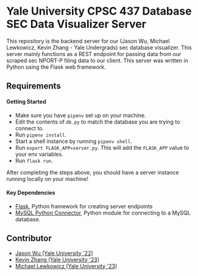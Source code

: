 # Yale University CPSC 437 Database SEC Data Visualizer Server
This repository is the backend server for our (Jason Wu, Michael Lewkowicz, Kevin Zhang - Yale Undergrads) sec database visualizer. This server mainly functions as a REST endpoint for passing data from our scraped sec NPORT-P filing data to our client. This server was written in Python using the Flask web framework.

## Requirements

#### Getting Started
- Make sure you have `pipenv` set up on your machine.
- Edit the contents of `db.py` to match the database you are trying to connect to.
- Run `pipenv install`.
- Start a shell instance by running `pipenv shell`.
- Run `export FLASK_APP=server.py`. This will add the `FLASK_APP` value to your env variables.
- Run `flask run`. 

After completing the steps above, you should have a server instance running locally on your machine!

#### Key Dependencies

- [Flask](https://flask.palletsprojects.com/en/1.1.x/), Python framework for creating server endpoints
- [MySQL Python Connector](https://dev.mysql.com/doc/connector-python/en/), Python module for connecting to a MySQL database.

## Contributor
- [Jason Wu (Yale University '22)](https://github.com/jasonwu2153)
- [Kevin Zhang (Yale University '23)](https://github.com/kevinz917)
- [Michael Lewkowicz (Yale University '23)](https://github.com/MLewkowicz)
